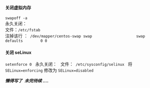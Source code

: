 #### 关闭虚拟内存
``` swapoff -a ```  
永久关闭：   
文件：``` /etc/fstab ```  
注掉该行 ：``` /dev/mapper/centos-swap swap                    swap    defaults        0 0```  
#### 关闭 seLinux
``` setenforce 0 ```  
永久关闭：   
文件：``` /etc/sysconfig/selinux```   
将 ``` SELinux=enforcing ``` 修改为 ``` SELinux=disabled ```  


***懒得写了  未完待续 ....***
